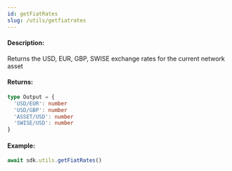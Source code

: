 ```yaml
---
id: getFiatRates
slug: /utils/getfiatrates
---
```


#### Description:

Returns the USD, EUR, GBP, SWISE exchange rates for the current network asset

#### Returns:

```ts
type Output = {
  'USD/EUR': number
  'USD/GBP': number
  'ASSET/USD': number
  'SWISE/USD': number
}
```

#### Example:

```ts
await sdk.utils.getFiatRates()
```

